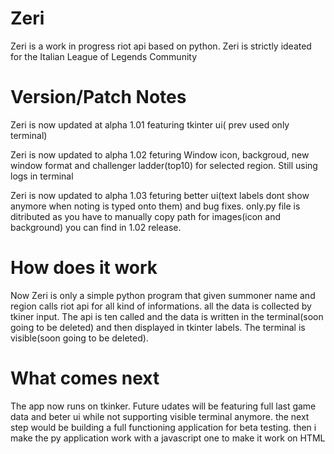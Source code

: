 # Zeri 

Zeri is a work in progress riot api based on python. Zeri is strictly ideated for the Italian League of Legends Community

# Version/Patch Notes

Zeri is now updated at alpha 1.01 featuring tkinter ui( prev used only terminal)

Zeri is now updated to alpha 1.02 feturing Window icon, backgroud, new window format and challenger ladder(top10) for selected region. Still using logs in terminal

Zeri is now updated to alpha 1.03 feturing better ui(text labels dont show anymore when noting is typed onto them) and bug fixes. only.py file is ditributed as you have to manually copy path for images(icon and background) you can find in 1.02 release.

# How does it work

Now Zeri is only a simple python program that given summoner name and region calls riot api for all kind of informations.
all the data is collected by tkiner input. The api is ten called and the data is written in the terminal(soon going to be deleted) and then displayed in tkinter labels. The terminal is visible(soon going to be deleted).

# What comes next

The app now runs on tkinker. Future udates will be featuring full last game data and beter ui while not supporting visible terminal anymore.
the next step would be building a full functioning application for beta testing.
then i make the py application work with a javascript one to make it work on HTML
